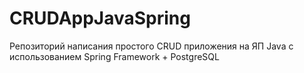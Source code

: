 # CRUDAppJavaSpring
Репозиторий написания простого CRUD приложения на ЯП Java с использованием Spring Framework + PostgreSQL
